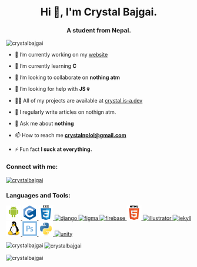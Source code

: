 <h1 align="center">Hi 👋, I'm Crystal Bajgai.</h1>
<h3 align="center">A student from Nepal.</h3>

<p align="left"> <img src="https://komarev.com/ghpvc/?username=crystalbajgai&label=Profile%20views&color=0e75b6&style=flat" alt="crystalbajgai" /> </p>

- 🔭 I’m currently working on my <a href="https://crystal.is-a.dev/" target="_blank">website</a>

- 🌱 I’m currently learning **C**

- 👯 I’m looking to collaborate on **nothing atm**

- 🤝 I’m looking for help with **JS 💀**

- 👨‍💻 All of my projects are available at <a href="https://crystal.is-a.dev/" target="_blank">crystal.is-a.dev</a>

- 📝 I regularly write articles on nothign atm.

- 💬 Ask me about **nothing**

- 📫 How to reach me **crystalnplol@gmail.com**

- ⚡ Fun fact **I suck at everything.**

<h3 align="left">Connect with me:</h3>
<p align="left">
<a href="https://dev.to/crystalbajgai" target="_blank"><img align="center" src="https://raw.githubusercontent.com/rahuldkjain/github-profile-readme-generator/master/src/images/icons/Social/devto.svg" alt="crystalbajgai" height="30" width="40" /></a>
</p>

<h3 align="left">Languages and Tools:</h3>
<p align="left"> <a href="https://developer.android.com" target="_blank" rel="noreferrer"> <img src="https://raw.githubusercontent.com/devicons/devicon/master/icons/android/android-original-wordmark.svg" alt="android" width="40" height="40"/> </a> <a href="https://www.cprogramming.com/" target="_blank" rel="noreferrer"> <img src="https://raw.githubusercontent.com/devicons/devicon/master/icons/c/c-original.svg" alt="c" width="40" height="40"/> </a> <a href="https://www.w3schools.com/css/" target="_blank" rel="noreferrer"> <img src="https://raw.githubusercontent.com/devicons/devicon/master/icons/css3/css3-original-wordmark.svg" alt="css3" width="40" height="40"/> </a> <a href="https://www.djangoproject.com/" target="_blank" rel="noreferrer"> <img src="https://cdn.worldvectorlogo.com/logos/django.svg" alt="django" width="40" height="40"/> </a> <a href="https://www.figma.com/" target="_blank" rel="noreferrer"> <img src="https://www.vectorlogo.zone/logos/figma/figma-icon.svg" alt="figma" width="40" height="40"/> </a> <a href="https://firebase.google.com/" target="_blank" rel="noreferrer"> <img src="https://www.vectorlogo.zone/logos/firebase/firebase-icon.svg" alt="firebase" width="40" height="40"/> </a> <a href="https://www.w3.org/html/" target="_blank" rel="noreferrer"> <img src="https://raw.githubusercontent.com/devicons/devicon/master/icons/html5/html5-original-wordmark.svg" alt="html5" width="40" height="40"/> </a> <a href="https://www.adobe.com/in/products/illustrator.html" target="_blank" rel="noreferrer"> <img src="https://www.vectorlogo.zone/logos/adobe_illustrator/adobe_illustrator-icon.svg" alt="illustrator" width="40" height="40"/> </a> <a href="https://jekyllrb.com/" target="_blank" rel="noreferrer"> <img src="https://www.vectorlogo.zone/logos/jekyllrb/jekyllrb-icon.svg" alt="jekyll" width="40" height="40"/> </a> <a href="https://www.linux.org/" target="_blank" rel="noreferrer"> <img src="https://raw.githubusercontent.com/devicons/devicon/master/icons/linux/linux-original.svg" alt="linux" width="40" height="40"/> </a> <a href="https://www.photoshop.com/en" target="_blank" rel="noreferrer"> <img src="https://raw.githubusercontent.com/devicons/devicon/master/icons/photoshop/photoshop-line.svg" alt="photoshop" width="40" height="40"/> </a> <a href="https://www.python.org" target="_blank" rel="noreferrer"> <img src="https://raw.githubusercontent.com/devicons/devicon/master/icons/python/python-original.svg" alt="python" width="40" height="40"/> </a> <a href="https://unity.com/" target="_blank" rel="noreferrer"> <img src="https://www.vectorlogo.zone/logos/unity3d/unity3d-icon.svg" alt="unity" width="40" height="40"/> </a> </p>

<p><img align="left" src="https://github-readme-stats.vercel.app/api/top-langs?username=crystalbajgai&show_icons=true&theme=dark&locale=en&layout=compact" alt="crystalbajgai" /></p>

<p>&nbsp;<img align="center" src="https://github-readme-stats.vercel.app/api?username=crystalbajgai&show_icons=true&theme=dark&locale=en" alt="crystalbajgai" /></p>

<p><img align="center" src="https://github-readme-streak-stats.herokuapp.com/?user=crystalbajgai&theme=dark" alt="crystalbajgai" /></p>
